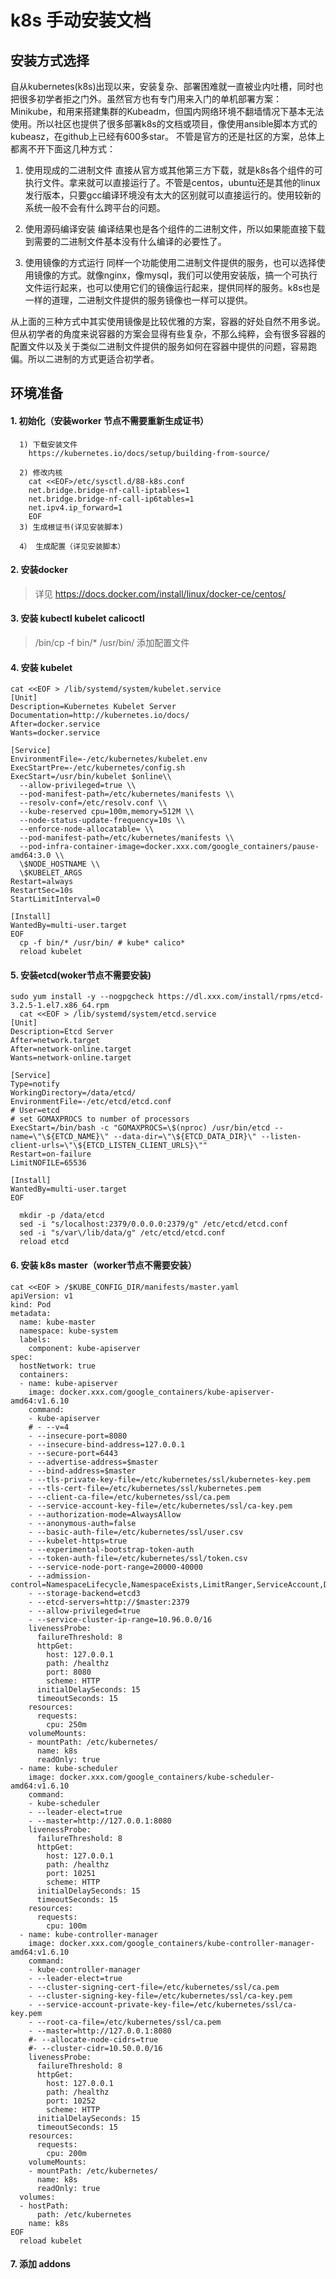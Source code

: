 
# k8s 手动安装文档

## 安装方式选择

自从kubernetes(k8s)出现以来，安装复杂、部署困难就一直被业内吐槽，同时也把很多初学者拒之门外。虽然官方也有专门用来入门的单机部署方案：Minikube，和用来搭建集群的Kubeadm，但国内网络环境不翻墙情况下基本无法使用。所以社区也提供了很多部署k8s的文档或项目，像使用ansible脚本方式的kubeasz，在github上已经有600多star。
不管是官方的还是社区的方案，总体上都离不开下面这几种方式：

1. 使用现成的二进制文件
直接从官方或其他第三方下载，就是k8s各个组件的可执行文件。拿来就可以直接运行了。不管是centos，ubuntu还是其他的linux发行版本，只要gcc编译环境没有太大的区别就可以直接运行的。使用较新的系统一般不会有什么跨平台的问题。

2. 使用源码编译安装
编译结果也是各个组件的二进制文件，所以如果能直接下载到需要的二进制文件基本没有什么编译的必要性了。

3. 使用镜像的方式运行
同样一个功能使用二进制文件提供的服务，也可以选择使用镜像的方式。就像nginx，像mysql，我们可以使用安装版，搞一个可执行文件运行起来，也可以使用它们的镜像运行起来，提供同样的服务。k8s也是一样的道理，二进制文件提供的服务镜像也一样可以提供。


从上面的三种方式中其实使用镜像是比较优雅的方案，容器的好处自然不用多说。但从初学者的角度来说容器的方案会显得有些复杂，不那么纯粹，会有很多容器的配置文件以及关于类似二进制文件提供的服务如何在容器中提供的问题，容易跑偏。所以二进制的方式更适合初学者。


## 环境准备

#### 1. 初始化（安装worker 节点不需要重新生成证书）

````
  1) 下载安装文件
    https://kubernetes.io/docs/setup/building-from-source/

  2) 修改内核
    cat <<EOF>/etc/sysctl.d/88-k8s.conf
    net.bridge.bridge-nf-call-iptables=1
    net.bridge.bridge-nf-call-ip6tables=1
    net.ipv4.ip_forward=1
    EOF
  3) 生成根证书(详见安装脚本)
    
  4） 生成配置（详见安装脚本）

````
#### 2. 安装docker
> 详见 https://docs.docker.com/install/linux/docker-ce/centos/

#### 3. 安装 kubectl kubelet calicoctl
> /bin/cp -f bin/* /usr/bin/
> 添加配置文件

#### 4. 安装 kubelet
```
cat <<EOF > /lib/systemd/system/kubelet.service
[Unit]
Description=Kubernetes Kubelet Server
Documentation=http://kubernetes.io/docs/
After=docker.service
Wants=docker.service

[Service]
EnvironmentFile=-/etc/kubernetes/kubelet.env
ExecStartPre=-/etc/kubernetes/config.sh
ExecStart=/usr/bin/kubelet $online\\
  --allow-privileged=true \\
  --pod-manifest-path=/etc/kubernetes/manifests \\
  --resolv-conf=/etc/resolv.conf \\
  --kube-reserved cpu=100m,memory=512M \\
  --node-status-update-frequency=10s \\
  --enforce-node-allocatable= \\
  --pod-manifest-path=/etc/kubernetes/manifests \\
  --pod-infra-container-image=docker.xxx.com/google_containers/pause-amd64:3.0 \\
  \$NODE_HOSTNAME \\
  \$KUBELET_ARGS
Restart=always
RestartSec=10s
StartLimitInterval=0

[Install]
WantedBy=multi-user.target
EOF
  cp -f bin/* /usr/bin/ # kube* calico*
  reload kubelet
  ```

  #### 5. 安装etcd(woker节点不需要安装)
```
sudo yum install -y --nogpgcheck https://dl.xxx.com/install/rpms/etcd-3.2.5-1.el7.x86_64.rpm
  cat <<EOF > /lib/systemd/system/etcd.service
[Unit]
Description=Etcd Server
After=network.target
After=network-online.target
Wants=network-online.target

[Service]
Type=notify
WorkingDirectory=/data/etcd/
EnvironmentFile=-/etc/etcd/etcd.conf
# User=etcd
# set GOMAXPROCS to number of processors
ExecStart=/bin/bash -c "GOMAXPROCS=\$(nproc) /usr/bin/etcd --name=\"\${ETCD_NAME}\" --data-dir=\"\${ETCD_DATA_DIR}\" --listen-client-urls=\"\${ETCD_LISTEN_CLIENT_URLS}\""
Restart=on-failure
LimitNOFILE=65536

[Install]
WantedBy=multi-user.target
EOF

  mkdir -p /data/etcd
  sed -i "s/localhost:2379/0.0.0.0:2379/g" /etc/etcd/etcd.conf
  sed -i "s/var\/lib/data/g" /etc/etcd/etcd.conf
  reload etcd
  ```
  
#### 6. 安装 k8s master（worker节点不需要安装）

```
cat <<EOF > /$KUBE_CONFIG_DIR/manifests/master.yaml
apiVersion: v1
kind: Pod
metadata:
  name: kube-master
  namespace: kube-system
  labels:
    component: kube-apiserver
spec:
  hostNetwork: true
  containers:
  - name: kube-apiserver
    image: docker.xxx.com/google_containers/kube-apiserver-amd64:v1.6.10
    command:
    - kube-apiserver
    # - --v=4
    - --insecure-port=8080
    - --insecure-bind-address=127.0.0.1
    - --secure-port=6443
    - --advertise-address=$master
    - --bind-address=$master
    - --tls-private-key-file=/etc/kubernetes/ssl/kubernetes-key.pem
    - --tls-cert-file=/etc/kubernetes/ssl/kubernetes.pem
    - --client-ca-file=/etc/kubernetes/ssl/ca.pem
    - --service-account-key-file=/etc/kubernetes/ssl/ca-key.pem
    - --authorization-mode=AlwaysAllow
    - --anonymous-auth=false
    - --basic-auth-file=/etc/kubernetes/ssl/user.csv
    - --kubelet-https=true
    - --experimental-bootstrap-token-auth
    - --token-auth-file=/etc/kubernetes/ssl/token.csv
    - --service-node-port-range=20000-40000
    - --admission-control=NamespaceLifecycle,NamespaceExists,LimitRanger,ServiceAccount,DefaultStorageClass,ResourceQuota
    - --storage-backend=etcd3
    - --etcd-servers=http://$master:2379
    - --allow-privileged=true
    - --service-cluster-ip-range=10.96.0.0/16
    livenessProbe:
      failureThreshold: 8
      httpGet:
        host: 127.0.0.1
        path: /healthz
        port: 8080
        scheme: HTTP
      initialDelaySeconds: 15
      timeoutSeconds: 15
    resources:
      requests:
        cpu: 250m
    volumeMounts:
    - mountPath: /etc/kubernetes/
      name: k8s
      readOnly: true
  - name: kube-scheduler
    image: docker.xxx.com/google_containers/kube-scheduler-amd64:v1.6.10
    command:
    - kube-scheduler
    - --leader-elect=true
    - --master=http://127.0.0.1:8080
    livenessProbe:
      failureThreshold: 8
      httpGet:
        host: 127.0.0.1
        path: /healthz
        port: 10251
        scheme: HTTP
      initialDelaySeconds: 15
      timeoutSeconds: 15
    resources:
      requests:
        cpu: 100m
  - name: kube-controller-manager
    image: docker.xxx.com/google_containers/kube-controller-manager-amd64:v1.6.10
    command:
    - kube-controller-manager
    - --leader-elect=true
    - --cluster-signing-cert-file=/etc/kubernetes/ssl/ca.pem
    - --cluster-signing-key-file=/etc/kubernetes/ssl/ca-key.pem
    - --service-account-private-key-file=/etc/kubernetes/ssl/ca-key.pem
    - --root-ca-file=/etc/kubernetes/ssl/ca.pem
    - --master=http://127.0.0.1:8080
    #- --allocate-node-cidrs=true
    #- --cluster-cidr=10.50.0.0/16
    livenessProbe:
      failureThreshold: 8
      httpGet:
        host: 127.0.0.1
        path: /healthz
        port: 10252
        scheme: HTTP
      initialDelaySeconds: 15
      timeoutSeconds: 15
    resources:
      requests:
        cpu: 200m
    volumeMounts:
    - mountPath: /etc/kubernetes/
      name: k8s
      readOnly: true
  volumes:
  - hostPath:
      path: /etc/kubernetes
    name: k8s
EOF
  reload kubelet
```

#### 7. 添加 addons





